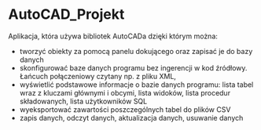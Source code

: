 # AutoCAD_Projekt
Aplikacja, która używa bibliotek AutoCADa dzięki którym można:
*  tworzyć obiekty za pomocą panelu dokującego oraz zapisać je do bazy danych
*  skonfigurować baze danych programu bez ingerencji w kod źródłowy. Łańcuch połączeniowy czytany np. z pliku XML,
*  wyświetlić podstawowe informacje o bazie danych programu: lista tabel wraz z kluczami głównymi i obcymi, lista widoków, lista procedur składowanych, lista użytkowników SQL
*  wyeksportować zawartości poszczególnych tabel do plików CSV
*  zapis danych, odczyt danych, aktualizacja danych, usuwanie danych

